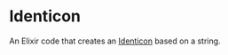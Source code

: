 # Identicon

An Elixir code that creates an [Identicon](https://en.wikipedia.org/wiki/Identicon) based on a string.

